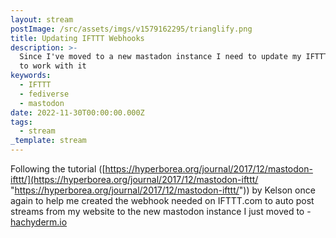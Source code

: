 ```yaml
---
layout: stream
postImage: /src/assets/imgs/v1579162295/trianglify.png
title: Updating IFTTT Webhooks
description: >-
  Since I've moved to a new mastadon instance I need to update my IFTTT webhooks
  to work with it
keywords:
  - IFTTT
  - fediverse
  - mastodon
date: 2022-11-30T00:00:00.000Z
tags:
  - stream
_template: stream
---
```


Following the tutorial ([https://hyperborea.org/journal/2017/12/mastodon-ifttt/](https://hyperborea.org/journal/2017/12/mastodon-ifttt/ "https://hyperborea.org/journal/2017/12/mastodon-ifttt/")) by Kelson once again to help me created the webhook needed on IFTTT.com to auto post streams from my website to the new mastodon instance I just moved to - [hachyderm.io]()
